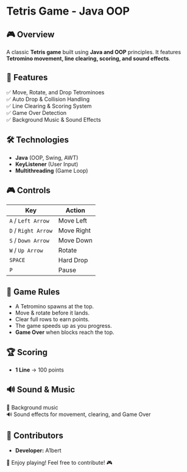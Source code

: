 # Tetris Game - Java OOP

## 🎮 Overview
A classic **Tetris game** built using **Java and OOP** principles. It features **Tetromino movement, line clearing, scoring, and sound effects**.

## 🚀 Features
✅ Move, Rotate, and Drop Tetrominoes  
✅ Auto Drop & Collision Handling  
✅ Line Clearing & Scoring System  
✅ Game Over Detection  
✅ Background Music & Sound Effects  

## 🛠 Technologies
- **Java** (OOP, Swing, AWT)
- **KeyListener** (User Input)
- **Multithreading** (Game Loop)

## 🎮 Controls
| Key | Action |
|-----|--------|
| `A` / `Left Arrow` | Move Left |
| `D` / `Right Arrow` | Move Right |
| `S` / `Down Arrow` | Move Down |
| `W` / `Up Arrow` | Rotate |
| `SPACE` | Hard Drop |
| `P` | Pause |

## 📜 Game Rules
- A Tetromino spawns at the top.
- Move & rotate before it lands.
- Clear full rows to earn points.
- The game speeds up as you progress.
- **Game Over** when blocks reach the top.

## 🏆 Scoring
- **1 Line** → 100 points  

## 🔊 Sound & Music
🎵 Background music  
🔊 Sound effects for movement, clearing, and Game Over  


## 🤝 Contributors
- **Developer:** A1bert  

🚀 Enjoy playing! Feel free to contribute! 🎮
